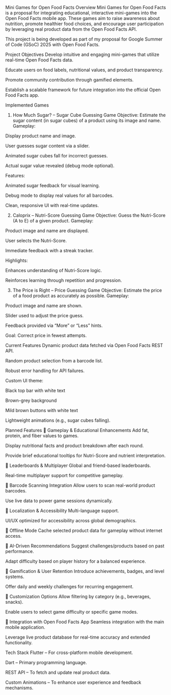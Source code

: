 Mini Games for Open Food Facts
Overview
Mini Games for Open Food Facts is a proposal for integrating educational, interactive mini-games into the Open Food Facts mobile app. These games aim to raise awareness about nutrition, promote healthier food choices, and encourage user participation by leveraging real product data from the Open Food Facts API.

This project is being developed as part of my proposal for Google Summer of Code (GSoC) 2025 with Open Food Facts.

Project Objectives
Develop intuitive and engaging mini-games that utilize real-time Open Food Facts data.

Educate users on food labels, nutritional values, and product transparency.

Promote community contribution through gamified elements.

Establish a scalable framework for future integration into the official Open Food Facts app.

Implemented Games
1. How Much Sugar? – Sugar Cube Guessing Game
Objective: Estimate the sugar content (in sugar cubes) of a product using its image and name.
Gameplay:

Display product name and image.

User guesses sugar content via a slider.

Animated sugar cubes fall for incorrect guesses.

Actual sugar value revealed (debug mode optional).

Features:

Animated sugar feedback for visual learning.

Debug mode to display real values for all barcodes.

Clean, responsive UI with real-time updates.

2. Caloprix – Nutri-Score Guessing Game
Objective: Guess the Nutri-Score (A to E) of a given product.
Gameplay:

Product image and name are displayed.

User selects the Nutri-Score.

Immediate feedback with a streak tracker.

Highlights:

Enhances understanding of Nutri-Score logic.

Reinforces learning through repetition and progression.

3. The Price is Right – Price Guessing Game
Objective: Estimate the price of a food product as accurately as possible.
Gameplay:

Product image and name are shown.

Slider used to adjust the price guess.

Feedback provided via “More” or “Less” hints.

Goal: Correct price in fewest attempts.

Current Features
Dynamic product data fetched via Open Food Facts REST API.

Random product selection from a barcode list.

Robust error handling for API failures.

Custom UI theme:

Black top bar with white text

Brown-grey background

Mild brown buttons with white text

Lightweight animations (e.g., sugar cubes falling).

Planned Features
🔹 Gameplay & Educational Enhancements
Add fat, protein, and fiber values to games.

Display nutritional facts and product breakdown after each round.

Provide brief educational tooltips for Nutri-Score and nutrient interpretation.

🔹 Leaderboards & Multiplayer
Global and friend-based leaderboards.

Real-time multiplayer support for competitive gameplay.

🔹 Barcode Scanning Integration
Allow users to scan real-world product barcodes.

Use live data to power game sessions dynamically.

🔹 Localization & Accessibility
Multi-language support.

UI/UX optimized for accessibility across global demographics.

🔹 Offline Mode
Cache selected product data for gameplay without internet access.

🔹 AI-Driven Recommendations
Suggest challenges/products based on past performance.

Adapt difficulty based on player history for a balanced experience.

🔹 Gamification & User Retention
Introduce achievements, badges, and level systems.

Offer daily and weekly challenges for recurring engagement.

🔹 Customization Options
Allow filtering by category (e.g., beverages, snacks).

Enable users to select game difficulty or specific game modes.

🔹 Integration with Open Food Facts App
Seamless integration with the main mobile application.

Leverage live product database for real-time accuracy and extended functionality.

Tech Stack
Flutter – For cross-platform mobile development.

Dart – Primary programming language.

REST API – To fetch and update real product data.

Custom Animations – To enhance user experience and feedback mechanisms.


